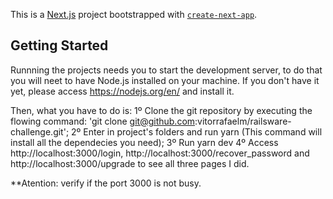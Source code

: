 This is a [Next.js](https://nextjs.org/) project bootstrapped with [`create-next-app`](https://github.com/vercel/next.js/tree/canary/packages/create-next-app).

## Getting Started

Runnning the projects needs you to start the development server, to do that you will neet to have 
Node.js installed on your machine. If you don't have it yet, please access https://nodejs.org/en/ 
and install it. 

Then, what you have to do is: 
1º Clone the git repository by executing the flowing command: 'git clone git@github.com:vitorrafaelm/railsware-challenge.git'; 
2º Enter in project's folders and run yarn (This command will install all the dependecies you need); 
3º Run yarn dev 
4º Access http://localhost:3000/login, http://localhost:3000/recover_password and http://localhost:3000/upgrade to see all three
pages I did. 

**Atention: verify if the port 3000 is not busy. 